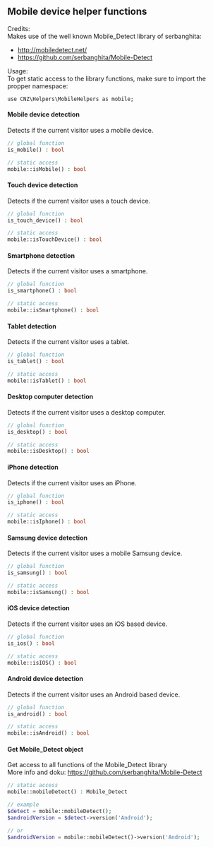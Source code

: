 ## Mobile device helper functions

Credits:  
Makes use of the well known Mobile_Detect library of serbanghita:
- http://mobiledetect.net/
- https://github.com/serbanghita/Mobile-Detect

Usage:  
To get static access to the library functions, make sure to import the propper namespace:
```
use CNZ\Helpers\MobileHelpers as mobile;
```


#### Mobile device detection
Detects if the current visitor uses a mobile device.
```php
// global function
is_mobile() : bool

// static access
mobile::isMobile() : bool
```



#### Touch device detection
Detects if the current visitor uses a touch device.
```php
// global function
is_touch_device() : bool

// static access
mobile::isTouchDevice() : bool
```



#### Smartphone detection
Detects if the current visitor uses a smartphone.
```php
// global function
is_smartphone() : bool

// static access
mobile::isSmartphone() : bool
```



#### Tablet detection
Detects if the current visitor uses a tablet.
```php
// global function
is_tablet() : bool

// static access
mobile::isTablet() : bool
```



#### Desktop computer detection
Detects if the current visitor uses a desktop computer.
```php
// global function
is_desktop() : bool

// static access
mobile::isDesktop() : bool
```



#### iPhone detection
Detects if the current visitor uses an iPhone.
```php
// global function
is_iphone() : bool

// static access
mobile::isIphone() : bool
```



#### Samsung device detection
Detects if the current visitor uses a mobile Samsung device.
```php
// global function
is_samsung() : bool

// static access
mobile::isSamsung() : bool
```



#### iOS device detection
Detects if the current visitor uses an iOS based device.
```php
// global function
is_ios() : bool

// static access
mobile::isIOS() : bool
```



#### Android device detection
Detects if the current visitor uses an Android based device.
```php
// global function
is_android() : bool

// static access
mobile::isAndroid() : bool
```



#### Get Mobile_Detect object
Get access to all functions of the Mobile_Detect library  
More info and doku: https://github.com/serbanghita/Mobile-Detect
```php
// static access
mobile::mobileDetect() : Mobile_Detect

// example
$detect = mobile::mobileDetect();
$androidVersion = $detect->version('Android');

// or
$androidVersion = mobile::mobileDetect()->version('Android');
```